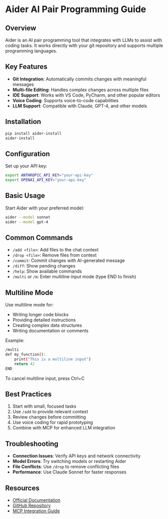 # Aider AI Pair Programming Guide

## Overview
Aider is an AI pair programming tool that integrates with LLMs to assist with coding tasks. It works directly with your git repository and supports multiple programming languages.

## Key Features
- **Git Integration**: Automatically commits changes with meaningful messages
- **Multi-file Editing**: Handles complex changes across multiple files
- **IDE Support**: Works with VS Code, PyCharm, and other popular editors
- **Voice Coding**: Supports voice-to-code capabilities
- **LLM Support**: Compatible with Claude, GPT-4, and other models

## Installation
```bash
pip install aider-install
aider-install
```

## Configuration
Set up your API key:
```bash
export ANTHROPIC_API_KEY="your-api-key"
export OPENAI_API_KEY="your-api-key"
```

## Basic Usage
Start Aider with your preferred model:
```bash
aider --model sonnet
aider --model gpt-4
```

## Common Commands
- `/add <file>`: Add files to the chat context
- `/drop <file>`: Remove files from context
- `/commit`: Commit changes with AI-generated message
- `/diff`: Show pending changes
- `/help`: Show available commands
- `/multi` or `/m`: Enter multiline input mode (type END to finish)

## Multiline Mode
Use multiline mode for:
- Writing longer code blocks
- Providing detailed instructions
- Creating complex data structures
- Writing documentation or comments

Example:
```bash
/multi
def my_function():
    print("This is a multiline input")
    return 42
END
```

To cancel multiline input, press Ctrl+C

## Best Practices
1. Start with small, focused tasks
2. Use `/add` to provide relevant context
3. Review changes before committing
4. Use voice coding for rapid prototyping
5. Combine with MCP for enhanced LLM integration

## Troubleshooting
- **Connection Issues**: Verify API keys and network connectivity
- **Model Errors**: Try switching models or restarting Aider
- **File Conflicts**: Use `/drop` to remove conflicting files
- **Performance**: Use Claude Sonnet for faster responses

## Resources
- [Official Documentation](https://aider.chat/)
- [GitHub Repository](https://github.com/paul-gauthier/aider)
- [MCP Integration Guide](#)
